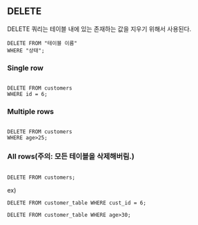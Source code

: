 ## DELETE

DELETE 쿼리는 테이블 내에 있는 존재하는 값을 지우기 위해서 사용된다.

```
DELETE FROM "테이블 이름"
WHERE "상태";
```

### Single row
```

DELETE FROM customers
WHERE id = 6;
```

### Multiple rows
```

DELETE FROM customers
WHERE age>25;
```

### All rows(**주의: 모든 테이블을 삭제해버림.**)
```

DELETE FROM customers;
```

ex)
```
DELETE FROM customer_table WHERE cust_id = 6;

DELETE FROM customer_table WHERE age>30;
```